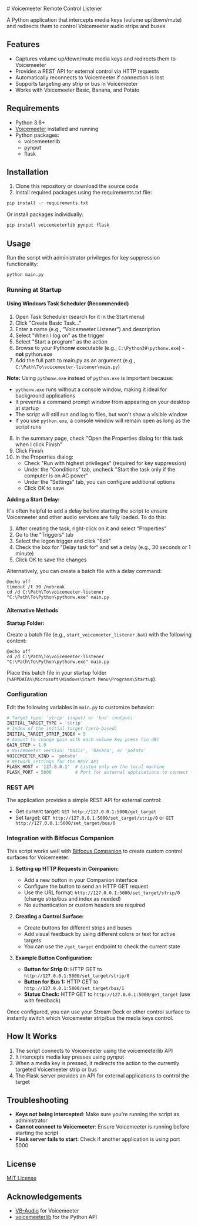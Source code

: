 ﻿﻿﻿﻿﻿﻿﻿﻿﻿# Voicemeeter Remote Control Listener

A Python application that intercepts media keys (volume up/down/mute) and redirects them to control Voicemeeter audio strips and buses.

## Features

- Captures volume up/down/mute media keys and redirects them to Voicemeeter
- Provides a REST API for external control via HTTP requests
- Automatically reconnects to Voicemeeter if connection is lost
- Supports targeting any strip or bus in Voicemeeter
- Works with Voicemeeter Basic, Banana, and Potato

## Requirements

- Python 3.6+
- [Voicemeeter](https://vb-audio.com/Voicemeeter/) installed and running
- Python packages:
  - voicemeeterlib
  - pynput
  - flask

## Installation

1. Clone this repository or download the source code
2. Install required packages using the requirements.txt file:

```bash
pip install -r requirements.txt
```

Or install packages individually:

```bash
pip install voicemeeterlib pynput flask
```

## Usage

Run the script with administrator privileges for key suppression functionality:

```bash
python main.py
```

### Running at Startup

#### Using Windows Task Scheduler (Recommended)

1. Open Task Scheduler (search for it in the Start menu)
2. Click "Create Basic Task..."
3. Enter a name (e.g., "Voicemeeter Listener") and description
4. Select "When I log on" as the trigger
5. Select "Start a program" as the action
6. Browse to your Python**w** executable (e.g., `C:\Python39\pythonw.exe`) - **not** python.exe
7. Add the full path to main.py as an argument (e.g., `C:\Path\To\voicemeeter-listener\main.py`)

**Note:** Using `pythonw.exe` instead of `python.exe` is important because:
- `pythonw.exe` runs without a console window, making it ideal for background applications
- It prevents a command prompt window from appearing on your desktop at startup
- The script will still run and log to files, but won't show a visible window
- If you use `python.exe`, a console window will remain open as long as the script runs

8. In the summary page, check "Open the Properties dialog for this task when I click Finish"
9. Click Finish
10. In the Properties dialog:
    - Check "Run with highest privileges" (required for key suppression)
    - Under the "Conditions" tab, uncheck "Start the task only if the computer is on AC power"
    - Under the "Settings" tab, you can configure additional options
    - Click OK to save

**Adding a Start Delay:**

It's often helpful to add a delay before starting the script to ensure Voicemeeter and other audio services are fully loaded. To do this:

1. After creating the task, right-click on it and select "Properties"
2. Go to the "Triggers" tab
3. Select the logon trigger and click "Edit"
4. Check the box for "Delay task for" and set a delay (e.g., 30 seconds or 1 minute)
5. Click OK to save the changes

Alternatively, you can create a batch file with a delay command:

```batch
@echo off
timeout /t 30 /nobreak
cd /d C:\Path\To\voicemeeter-listener
"C:\Path\To\Python\pythonw.exe" main.py
```

#### Alternative Methods

**Startup Folder:**

Create a batch file (e.g., `start_voicemeeter_listener.bat`) with the following content:

```batch
@echo off
cd /d C:\Path\To\voicemeeter-listener
"C:\Path\To\Python\pythonw.exe" main.py
```

Place this batch file in your startup folder (`%APPDATA%\Microsoft\Windows\Start Menu\Programs\Startup`).

### Configuration

Edit the following variables in `main.py` to customize behavior:

```python
# Target type: 'strip' (input) or 'bus' (output)
INITIAL_TARGET_TYPE = 'strip'
# Index of the initial target (zero-based)
INITIAL_TARGET_STRIP_INDEX = 5
# Amount to change gain with each volume key press (in dB)
GAIN_STEP = 1.0
# Voicemeeter version: 'basic', 'banana', or 'potato'
VOICEMEETER_KIND = 'potato'
# Network settings for the REST API
FLASK_HOST = '127.0.0.1'  # Listen only on the local machine
FLASK_PORT = 5000         # Port for external applications to connect to
```

### REST API

The application provides a simple REST API for external control:

- Get current target: `GET http://127.0.0.1:5000/get_target`
- Set target: `GET http://127.0.0.1:5000/set_target/strip/0` or `GET http://127.0.0.1:5000/set_target/bus/0`

### Integration with Bitfocus Companion

This script works well with [Bitfocus Companion](https://bitfocus.io/companion) to create custom control surfaces for Voicemeeter:

1. **Setting up HTTP Requests in Companion:**
   - Add a new button in your Companion interface
   - Configure the button to send an HTTP GET request
   - Use the URL format: `http://127.0.0.1:5000/set_target/strip/0` (change strip/bus and index as needed)
   - No authentication or custom headers are required

2. **Creating a Control Surface:**
   - Create buttons for different strips and buses
   - Add visual feedback by using different colors or text for active targets
   - You can use the `/get_target` endpoint to check the current state

3. **Example Button Configuration:**
   - **Button for Strip 0:** HTTP GET to `http://127.0.0.1:5000/set_target/strip/0`
   - **Button for Bus 1:** HTTP GET to `http://127.0.0.1:5000/set_target/bus/1`
   - **Status Check:** HTTP GET to `http://127.0.0.1:5000/get_target` (use with feedback)

Once configured, you can use your Stream Deck or other control surface to instantly switch which Voicemeeter strip/bus the media keys control.

## How It Works

1. The script connects to Voicemeeter using the voicemeeterlib API
2. It intercepts media key presses using pynput
3. When a media key is pressed, it redirects the action to the currently targeted Voicemeeter strip or bus
4. The Flask server provides an API for external applications to control the target

## Troubleshooting

- **Keys not being intercepted**: Make sure you're running the script as administrator
- **Cannot connect to Voicemeeter**: Ensure Voicemeeter is running before starting the script
- **Flask server fails to start**: Check if another application is using port 5000

## License

[MIT License](LICENSE)

## Acknowledgements

- [VB-Audio](https://vb-audio.com/) for Voicemeeter
- [voicemeeterlib](https://github.com/chvolkmann/voicemeeter-api-python) for the Python API
